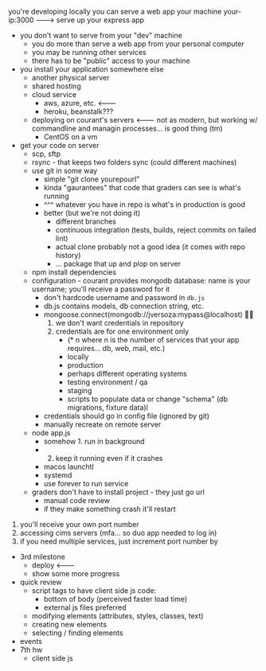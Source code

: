 
you're developing locally
you can serve a web app your machine
your-ip:3000 ---> serve up your express app
* you don't want to serve from your "dev" machine
	* you do more than serve a web app from your personal computer
	* you may be running other services
	* there has to be "public" access to your machine
* you install your application somewhere else
	* another physical server
	* shared hosting
	* cloud service 
		* aws, azure, etc. <--- 
		* heroku, beanstalk???
	* deploying on courant's servers <--- not as modern, but working w/ commandline and managin processes... is good thing (tm)
		* CentOS on a vm
* get your code on server
	* scp, sftp
	* rsync - that keeps two folders sync (could different machines)
	* use git in some way
		* simple "git clone yourepourl"
		* kinda "gaurantees" that code that graders can see is what's running
		* ^^^ whatever you have in repo is what's in production is good 
		* better (but we're not doing it)
			* different branches
			* continuous integration (tests, builds, reject commits on failed lint)
			* actual clone probably not a good idea (it comes with repo history)
			* ... package that up and plop on server
	* npm install dependencies
	* configuration - courant provides mongodb database: name is your username; you'll receive a password for it
		* don't hardcode username and password in `db.js`
		* db.js contains models, db connection string, etc.
		* mongoose.connect(mongodb://jversoza:mypass@localhost) 🙅‍♀️
			1. we don't want credentials in repository
			2. credentials are for one environment only
				* (* n where n is the number of services that your app requires... db, web, mail, etc.)
				* locally
				* production
				* perhaps different operating systems
				* testing environment / qa
				* staging
				* scripts to populate data or change "schema" (db migrations, fixture data)l
		* credentials should go in config file (ignored by git)
		* manually recreate on remote server
	* node app.js
		* somehow 1. run in background
		* 2. keep it running even if it crashes
		* macos launchtl
		* systemd
		* use forever to run service
	* graders don't have to install project - they just go url
		* manual code review
		* if they make something crash it'll restart

1. you'll receive your own port number
2. accessing cims servers (mfa... so duo app needed to log in)
3. if you need multiple services, just increment port number by




* 3rd milestone 
	* deploy <---
	* show some more progress
* quick review
	* script tags to have client side js code:
		* bottom of body (perceived faster load time)
		* external js files preferred
	* modifying elements (attributes, styles, classes, text)
	* creating new elements
	* selecting / finding elements
* events
* 7th hw
	* client side js

